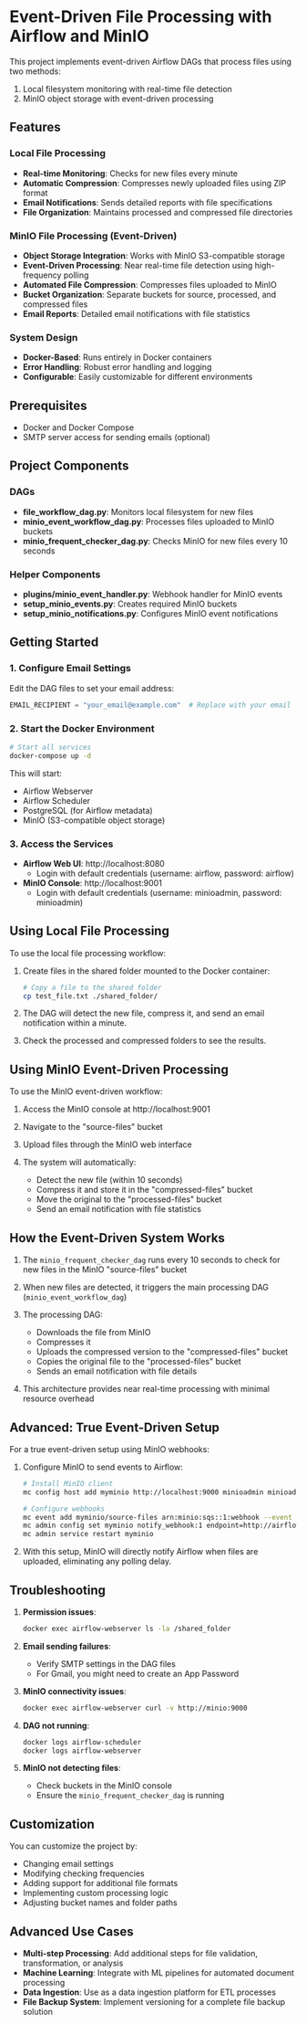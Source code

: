 # Event-Driven File Processing with Airflow and MinIO

This project implements event-driven Airflow DAGs that process files using two methods:

1. Local filesystem monitoring with real-time file detection
2. MinIO object storage with event-driven processing

## Features

### Local File Processing

- **Real-time Monitoring**: Checks for new files every minute
- **Automatic Compression**: Compresses newly uploaded files using ZIP format
- **Email Notifications**: Sends detailed reports with file specifications
- **File Organization**: Maintains processed and compressed file directories

### MinIO File Processing (Event-Driven)

- **Object Storage Integration**: Works with MinIO S3-compatible storage
- **Event-Driven Processing**: Near real-time file detection using high-frequency polling
- **Automated File Compression**: Compresses files uploaded to MinIO
- **Bucket Organization**: Separate buckets for source, processed, and compressed files
- **Email Reports**: Detailed email notifications with file statistics

### System Design

- **Docker-Based**: Runs entirely in Docker containers
- **Error Handling**: Robust error handling and logging
- **Configurable**: Easily customizable for different environments

## Prerequisites

- Docker and Docker Compose
- SMTP server access for sending emails (optional)

## Project Components

### DAGs

- **file_workflow_dag.py**: Monitors local filesystem for new files
- **minio_event_workflow_dag.py**: Processes files uploaded to MinIO buckets
- **minio_frequent_checker_dag.py**: Checks MinIO for new files every 10 seconds

### Helper Components

- **plugins/minio_event_handler.py**: Webhook handler for MinIO events
- **setup_minio_events.py**: Creates required MinIO buckets
- **setup_minio_notifications.py**: Configures MinIO event notifications

## Getting Started

### 1. Configure Email Settings

Edit the DAG files to set your email address:

```python
EMAIL_RECIPIENT = "your_email@example.com"  # Replace with your email
```

### 2. Start the Docker Environment

```bash
# Start all services
docker-compose up -d
```

This will start:

- Airflow Webserver
- Airflow Scheduler
- PostgreSQL (for Airflow metadata)
- MinIO (S3-compatible object storage)

### 3. Access the Services

- **Airflow Web UI**: http://localhost:8080
  - Login with default credentials (username: airflow, password: airflow)
- **MinIO Console**: http://localhost:9001
  - Login with default credentials (username: minioadmin, password: minioadmin)

## Using Local File Processing

To use the local file processing workflow:

1. Create files in the shared folder mounted to the Docker container:

   ```bash
   # Copy a file to the shared folder
   cp test_file.txt ./shared_folder/
   ```

2. The DAG will detect the new file, compress it, and send an email notification within a minute.

3. Check the processed and compressed folders to see the results.

## Using MinIO Event-Driven Processing

To use the MinIO event-driven workflow:

1. Access the MinIO console at http://localhost:9001

2. Navigate to the "source-files" bucket

3. Upload files through the MinIO web interface
4. The system will automatically:
   - Detect the new file (within 10 seconds)
   - Compress it and store it in the "compressed-files" bucket
   - Move the original to the "processed-files" bucket
   - Send an email notification with file statistics

## How the Event-Driven System Works

1. The `minio_frequent_checker_dag` runs every 10 seconds to check for new files in the MinIO "source-files" bucket

2. When new files are detected, it triggers the main processing DAG (`minio_event_workflow_dag`)

3. The processing DAG:

   - Downloads the file from MinIO
   - Compresses it
   - Uploads the compressed version to the "compressed-files" bucket
   - Copies the original file to the "processed-files" bucket
   - Sends an email notification with file details

4. This architecture provides near real-time processing with minimal resource overhead

## Advanced: True Event-Driven Setup

For a true event-driven setup using MinIO webhooks:

1. Configure MinIO to send events to Airflow:

   ```bash
   # Install MinIO client
   mc config host add myminio http://localhost:9000 minioadmin minioadmin

   # Configure webhooks
   mc event add myminio/source-files arn:minio:sqs::1:webhook --event put --suffix .txt,.pdf,.csv,.json
   mc admin config set myminio notify_webhook:1 endpoint=http://airflow-webserver:8080/api/v1/minio-events/
   mc admin service restart myminio
   ```

2. With this setup, MinIO will directly notify Airflow when files are uploaded, eliminating any polling delay.

## Troubleshooting

1. **Permission issues**:

   ```bash
   docker exec airflow-webserver ls -la /shared_folder
   ```

2. **Email sending failures**:

   - Verify SMTP settings in the DAG files
   - For Gmail, you might need to create an App Password

3. **MinIO connectivity issues**:

   ```bash
   docker exec airflow-webserver curl -v http://minio:9000
   ```

4. **DAG not running**:

   ```bash
   docker logs airflow-scheduler
   docker logs airflow-webserver
   ```

5. **MinIO not detecting files**:
   - Check buckets in the MinIO console
   - Ensure the `minio_frequent_checker_dag` is running

## Customization

You can customize the project by:

- Changing email settings
- Modifying checking frequencies
- Adding support for additional file formats
- Implementing custom processing logic
- Adjusting bucket names and folder paths

## Advanced Use Cases

- **Multi-step Processing**: Add additional steps for file validation, transformation, or analysis
- **Machine Learning**: Integrate with ML pipelines for automated document processing
- **Data Ingestion**: Use as a data ingestion platform for ETL processes
- **File Backup System**: Implement versioning for a complete file backup solution
